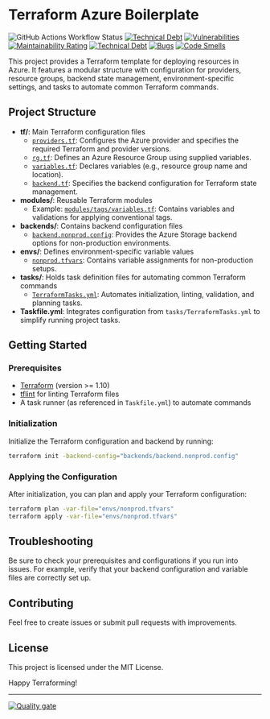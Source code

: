 # Terraform Azure Boilerplate

![GitHub Actions Workflow Status](https://img.shields.io/github/actions/workflow/status/alexandrejulien/terraform-az-boilerplate/.github%2Fworkflows%2Frelease.yml)
[![Technical Debt](https://sonarcloud.io/api/project_badges/measure?project=alexandrejulien_terraform-az-boilerplate&metric=sqale_index)](https://sonarcloud.io/summary/new_code?id=alexandrejulien_terraform-az-boilerplate)
[![Vulnerabilities](https://sonarcloud.io/api/project_badges/measure?project=alexandrejulien_terraform-az-boilerplate&metric=vulnerabilities)](https://sonarcloud.io/summary/new_code?id=alexandrejulien_terraform-az-boilerplate)
[![Maintainability Rating](https://sonarcloud.io/api/project_badges/measure?project=alexandrejulien_terraform-az-boilerplate&metric=sqale_rating)](https://sonarcloud.io/summary/new_code?id=alexandrejulien_terraform-az-boilerplate)
[![Technical Debt](https://sonarcloud.io/api/project_badges/measure?project=alexandrejulien_terraform-az-boilerplate&metric=sqale_index)](https://sonarcloud.io/summary/new_code?id=alexandrejulien_terraform-az-boilerplate)
[![Bugs](https://sonarcloud.io/api/project_badges/measure?project=alexandrejulien_terraform-az-boilerplate&metric=bugs)](https://sonarcloud.io/summary/new_code?id=alexandrejulien_terraform-az-boilerplate)
[![Code Smells](https://sonarcloud.io/api/project_badges/measure?project=alexandrejulien_terraform-az-boilerplate&metric=code_smells)](https://sonarcloud.io/summary/new_code?id=alexandrejulien_terraform-az-boilerplate)

This project provides a Terraform template for deploying resources in Azure. It features a modular structure with configuration for providers, resource groups, backend state management, environment-specific settings, and tasks to automate common Terraform commands.

## Project Structure

- **tf/**: Main Terraform configuration files
  - [`providers.tf`](d:\Dev\Github\terraform-az-boilerplate\tf\providers.tf): Configures the Azure provider and specifies the required Terraform and provider versions.
  - [`rg.tf`](d:\Dev\Github\terraform-az-boilerplate\tf\rg.tf): Defines an Azure Resource Group using supplied variables.
  - [`variables.tf`](d:\Dev\Github\terraform-az-boilerplate\tf\variables.tf): Declares variables (e.g., resource group name and location).
  - [`backend.tf`](d:\Dev\Github\terraform-az-boilerplate\tf\backend.tf): Specifies the backend configuration for Terraform state management.
- **modules/**: Reusable Terraform modules
  - Example: [`modules/tags/variables.tf`](d:\Dev\Github\terraform-az-boilerplate\modules\tags\variables.tf): Contains variables and validations for applying conventional tags.
- **backends/**: Contains backend configuration files
  - [`backend.nonprod.config`](d:\Dev\Github\terraform-az-boilerplate\backends\backend.nonprod.config): Provides the Azure Storage backend options for non-production environments.
- **envs/**: Defines environment-specific variable values
  - [`nonprod.tfvars`](d:\Dev\Github\terraform-az-boilerplate\envs\nonprod.tfvars): Contains variable assignments for non-production setups.
- **tasks/**: Holds task definition files for automating common Terraform commands
  - [`TerraformTasks.yml`](d:\Dev\Github\terraform-az-boilerplate\tasks\TerraformTasks.yml): Automates initialization, linting, validation, and planning tasks.
- **Taskfile.yml**: Integrates configuration from `tasks/TerraformTasks.yml` to simplify running project tasks.

## Getting Started

### Prerequisites

- [Terraform](https://www.terraform.io/downloads.html) (version >= 1.10)
- [tflint](https://github.com/terraform-linters/tflint) for linting Terraform files
- A task runner (as referenced in `Taskfile.yml`) to automate commands

### Initialization

Initialize the Terraform configuration and backend by running:

```sh
terraform init -backend-config="backends/backend.nonprod.config"
```

### Applying the Configuration

After initialization, you can plan and apply your Terraform configuration:

```sh
terraform plan -var-file="envs/nonprod.tfvars"
terraform apply -var-file="envs/nonprod.tfvars"
```

## Troubleshooting

Be sure to check your prerequisites and configurations if you run into issues. For example, verify that your backend configuration and variable files are correctly set up.

## Contributing

Feel free to create issues or submit pull requests with improvements.

## License

This project is licensed under the MIT License.

Happy Terraforming!

---
[![Quality gate](https://sonarcloud.io/api/project_badges/quality_gate?project=alexandrejulien_terraform-az-boilerplate)](https://sonarcloud.io/summary/new_code?id=alexandrejulien_terraform-az-boilerplate)